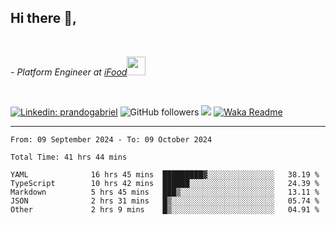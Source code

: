 <h2>Hi there  👋,</h2> </br>

<p><em>- Platform Engineer at <a href="https://www.ifood.com.br/">iFood</a><img src="https://media.giphy.com/media/WUlplcMpOCEmTGBtBW/giphy.gif" width="30"> 
</em></p></br>


[![Linkedin: prandogabriel](https://img.shields.io/badge/-prandogabriel-blue?style=flat-square&logo=Linkedin&logoColor=white&link=https://www.linkedin.com/in/prandogabriel/)](https://www.linkedin.com/in/prandogabriel)
![GitHub followers](https://img.shields.io/github/followers/prandogabriel?label=Follow&style=social)
![](https://visitor-badge.glitch.me/badge?page_id=prandogabriel.prandogabriel)
[![Waka Readme](https://github.com/prandogabriel/prandogabriel/actions/workflows/update-stats.yml.yml/badge.svg)](https://github.com/prandogabriel/prandogabriel/actions/workflows/update-stats.yml.yml)

---

<!--START_SECTION:waka-->

```golang
From: 09 September 2024 - To: 09 October 2024

Total Time: 41 hrs 44 mins

YAML              16 hrs 45 mins  █████████▓░░░░░░░░░░░░░░░   38.19 %
TypeScript        10 hrs 42 mins  ██████░░░░░░░░░░░░░░░░░░░   24.39 %
Markdown          5 hrs 45 mins   ███▒░░░░░░░░░░░░░░░░░░░░░   13.11 %
JSON              2 hrs 31 mins   █▒░░░░░░░░░░░░░░░░░░░░░░░   05.74 %
Other             2 hrs 9 mins    █▒░░░░░░░░░░░░░░░░░░░░░░░   04.91 %
```

<!--END_SECTION:waka-->
